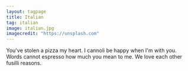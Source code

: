 ```yaml
---
layout: tagpage
title: Italian
tag: italian
image: italian.jpg
imagecredit: "https://unsplash.com"
---
```

You've stolen a pizza my heart.
I cannoli be happy when I'm with you.
Words cannot espresso how much you mean to me.
We love each other fusilli reasons.